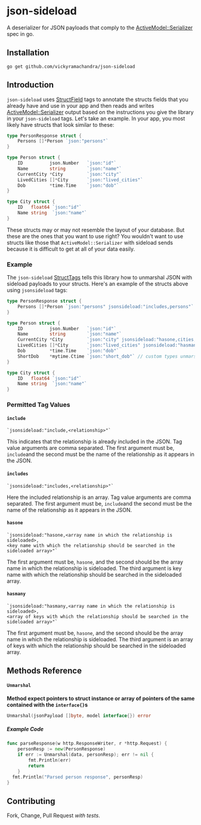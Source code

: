 # json-sideload

A deserializer for JSON payloads that comply to the
[ActiveModel::Serializer](https://github.com/rails-api/active_model_serializers) spec in go.

## Installation

```
go get github.com/vickyramachandra/json-sideload
```

## Introduction

`json-sideload` uses [StructField](http://golang.org/pkg/reflect/#StructField)
tags to annotate the structs fields that you already have and use in
your app and then reads and writes [ActiveModel::Serializer](https://github.com/rails-api/active_model_serializers)
output based on the instructions you give the library in your `json-sideload`
tags.  Let's take an example.  In your app, you most likely have structs
that look similar to these:


```go
type PersonResponse struct {
	Persons []*Person `json:"persons"`
}

type Person struct {
	ID          json.Number   `json:"id"`
	Name        string        `json:"name"`
	CurrentCity *City         `json:"city"`
	LivedCities []*City       `json:"lived_cities"`
	Dob         *time.Time    `json:"dob"`
}

type City struct {
	ID   float64 `json:"id"`
	Name string  `json:"name"`
}
```

These structs may or may not resemble the layout of your database.  But
these are the ones that you want to use right?  You wouldn't want to use
structs like those that `ActiveModel::Serializer` with sideload sends because
it is difficult to get at all of your data easily.

### Example

The `json-sideload` [StructTags](http://golang.org/pkg/reflect/#StructTag)
tells this library how to unmarshal JSON with sideload payloads to your structs.
Here's an example of the structs above using `jsonsideload` tags:

```go
type PersonResponse struct {
	Persons []*Person `json:"persons" jsonsideload:"includes,persons"`
}

type Person struct {
	ID          json.Number   `json:"id"`
	Name        string        `json:"name"`
	CurrentCity *City         `json:"city" jsonsideload:"hasone,cities,current_city_id" json:"city"`
	LivedCities []*City       `json:"lived_cities" jsonsideload:"hasmany,cities,lived_city_ids"`
	Dob         *time.Time    `json:"dob"`
	ShortDob    *mytime.Ctime `json:"short_dob"` // custom types unmarshalling also works!
}

type City struct {
	ID   float64 `json:"id"`
	Name string  `json:"name"`
}
```

### Permitted Tag Values

#### `include`

```
`jsonsideload:"include,<relationship>"`
```

This indicates that the relationship is already included in the JSON.
Tag value arguments are comma separated.  The first argument must be,
`include`and the second must be the name of the relationship as it appears in the JSON.

#### `includes`

```
`jsonsideload:"includes,<relationship>"`
```

Here the included relationship is an array.
Tag value arguments are comma separated.  The first argument must be,
`include`and the second must be the name of the relationship as it appears in the JSON.

#### `hasone`

```
`jsonsideload:"hasone,<array name in which the relationship is sideloaded>,
<key name with which the relationship should be searched in the sideloaded array>"`
```

The first argument must be, `hasone`, and the second should be the array name 
in which the relationship is sideloaded. The third argument is 
key name with which the relationship should be searched in the sideloaded array.

#### `hasmany`

```
`jsonsideload:"hasmany,<array name in which the relationship is sideloaded>,
<array of keys with which the relationship should be searched in the sideloaded array>"`
```

The first argument must be, `hasone`, and the second should be the array name 
in which the relationship is sideloaded. The third argument is 
an array of keys with which the relationship should be searched in the sideloaded array.

## Methods Reference

#### `Unmarshal`

**Method expect pointers to struct instance or array of pointers of the same 
contained with the `interface{}`s**

```go
Unmarshal(jsonPayload []byte, model interface{}) error
```
##### Example Code

```go
func parseResponse(w http.ResponseWriter, r *http.Request) {
	personResp := new(PersonResponse)
	if err := Unmarshal(data, personResp); err != nil {
		fmt.Println(err)
		return
	}
  fmt.Println("Parsed person response", personResp)
}
```

## Contributing

Fork, Change, Pull Request *with tests*.
